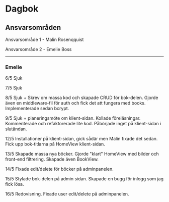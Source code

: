 # Dagbok

## Ansvarsområden

Ansvarsområde 1 - Malin Rosenqquist

Ansvarsområde 2 - Emelie Boss

---
### Emelie

6/5 Sjuk

7/5 Sjuk

8/5 Sjuk + Skrev om massa kod och skapade CRUD för bok-delen. Gjorde även en middleware-fil för auth och fick det att fungera med books. Implementerade sedan bcrypt.

9/5 Sjuk + planeringsmöte om klient-sidan. Kollade föreläsningar. Kommenterade och refaktorerade lite kod. Påbörjade inget på klient-sidan i slutändan.

12/5 Installationer på klient-sidan, gick sådär men Malin fixade det sedan. Fick upp bok-titlarna på HomeView klient-sidan.

13/5 Skapade massa nya böcker. Gjorde "klart" HomeView med bilder och front-end filtrering. Skapade även BookView.

14/5 Fixade edit/delete för böcker på adminpanelen.

15/5 Stylade bok-delen på admin sidan. Skapade en bugg för inlogg som jag fick lösa.

16/5 Redovisning. Fixade user edit/delete på adminpanelen.